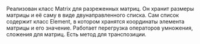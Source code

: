 Реализован класс Matrix для разреженных матриц. Он хранит размеры матрицы и её саму в виде двунаправленного списка. Сам список содержит класс Element, в котором хранятся координаты элемента матрицы и его значение.
Работает перегрузка операторов умножения, сложения для матриц. Есть метод для транспозиции. 
